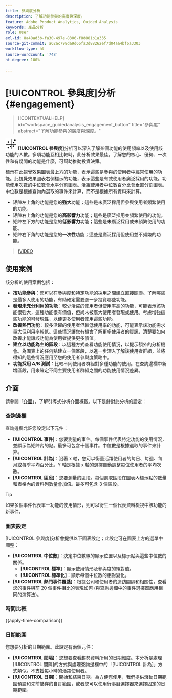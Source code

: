 ```yaml
---
title: 參與度分析
description: 了解功能參與的廣度與深度。
feature: Adobe Product Analytics, Guided Analysis
keywords: 產品分析
role: User
exl-id: 8a48ad3b-fa30-497e-8306-f8d881b1a335
source-git-commit: a62ac798da9d66fa3d88262ef7d04aa4bf6a3303
workflow-type: ht
source-wordcount: '748'
ht-degree: 100%

---
```


# [!UICONTROL 參與度]分析 {#engagement}

<!-- markdownlint-disable MD034 -->

>[!CONTEXTUALHELP]
>id="workspace_guidedanalysis_engagement_button"
>title="參與度"
>abstract="了解功能參與的廣度與深度。"

<!-- markdownlint-enable MD034 -->


![EngagementGraph ](/help/assets/icons/EngagementGraph.svg)  **[!UICONTROL 參與度]**&#x200B;分析可以深入了解某個功能的使用頻率以及使用該功能的人數。多項功能互相比較時，此分析效果最佳。了解您的核心、優勢、一次性和有疑問的功能是什麼，可幫助推動投資決策。

標示在此視覺效果圖表最上方的功能，表示這些是參與的使用者中經常使用的功能。此視覺效果圖表右側標示的功能，表示這些是有效使用者廣泛採用的功能。功能使用次數的中位數會水平分割圖表。活躍使用者中位數百分比會垂直分割圖表。中位數是根據查詢內選取的事件來計算，而不是根據所有資料來計算。

* 矩陣左上角的功能是您的&#x200B;**強大**&#x200B;功能；這些是未廣泛採用但參與使用者頻繁使用的功能。
* 矩陣右上角的功能是您的&#x200B;**高影響力**&#x200B;功能；這些是廣泛採用並頻繁使用的功能。
* 矩陣左下方的功能是您的&#x200B;**低影響力**&#x200B;功能；這些是未廣泛採用或未頻繁使用的功能。
* 矩陣右下角的功能是您的&#x200B;**一次性**&#x200B;功能；這些是廣泛採用但使用並不頻繁的功能。

>[!VIDEO](https://video.tv.adobe.com/v/3429489/&learn=on)


## 使用案例

該分析的使用案例包括：

* **按功能參與**：您可以在參與度和特定功能的採用之間建立直接關聯。了解哪些是最多人使用的功能，有助確定需要進一步投資哪些功能。
* **發現未充分利用的功能**：較少活躍的使用者但使用率高的功能，可能表示該功能很強大，這種功能很有價值，但尚未被廣大使用者發現或使用。考慮增強這些功能的可發現性，以便更多使用者使用這些功能。
* **改善熱門功能**：較多活躍的使用者但較低使用率的功能，可能表示該功能需求量大但利用率較低。這些情況讓您有機會了解更多使用者的資訊，清楚要如何改善才能讓該功能為使用者提供更多價值。
* **建立以功能為主的區段**：以這種方式查看功能使用情況，以提示額外的分析機會。為圖表上的任何點建立一個區段，以進一步深入了解該使用者群組，並將得知的這些情況應用至您的使用者參與度策略中。
* **功能採用 A/B 測試**：比較不同使用者群組對多種功能的使用。在查詢邊欄中新增區段，用來確定不同主要使用者群組之間的功能使用情況差異。

## 介面

請參閱「[介面](../overview.md#interface)」，了解引導式分析介面概觀。以下是針對此分析的設定：

### 查詢邊欄

查詢邊欄允許您設定以下元件：

* **[!UICONTROL 事件]**：您要測量的事件。每個事件代表特定功能的使用情況，並顯示為矩陣內的點。最多可包含十個事件。中位數是根據選取的事件來計算。
* **[!UICONTROL 計為]**：沿著 x 軸，您可以衡量活躍使用者的每日、每週、每月或每季平均百分比。Y 軸是根據 x 軸的選擇自動調整每位使用者的平均次數。
* **[!UICONTROL 區段]**：您要測量的區段。每個選取區段在圖表內標示點的數量和表格內的資料列數量會加倍。最多可包含 3 個區段。

>[!TIP]
>
>如果多個事件代表單一功能的使用情形，則可以衍生一個代表資料檢視中該功能的新事件。

### 圖表設定

[!UICONTROL 參與度]分析會提供以下圖表設定；此設定可在圖表上方的選單中調整：

* **[!UICONTROL 中位數]**：決定中位數線的顯示位置以及標示點與這些中位數的關係。
   * **[!UICONTROL 標準]**：顯示使用情形及參與度的絕對值。
   * **[!UICONTROL 標準化]**：顯示每個中位數的相對變化。
* **[!UICONTROL 熱門事件覆蓋]**：根據公司和使用者的造訪間隔和相關性，查看您的事件與前 20 個事件相比的表現如何 (與查詢邊欄中的事件選擇器應用相同的演算法)。

### 時間比較

{{apply-time-comparison}}

### 日期範圍

您想要分析的日期範圍。此設定有兩個元件：

* **[!UICONTROL 間隔]**：您想要查看趨勢資料所用的日期細度。本分析是處理[!UICONTROL 間隔]的方式與處理查詢邊欄中的「[!UICONTROL 計為]」方式類似。不支援每小時的活躍使用者。
* **[!UICONTROL 日期]**：開始和結束日期。為方便您使用，我們提供滾動日期範圍預設和先前儲存的自訂範圍，或者您可以使用行事曆選擇器來選擇固定的日期範圍。

<!--
## Example

See below for an example of the analysis.

![Enagement compare](../assets/engagement-compare.png)
-->
